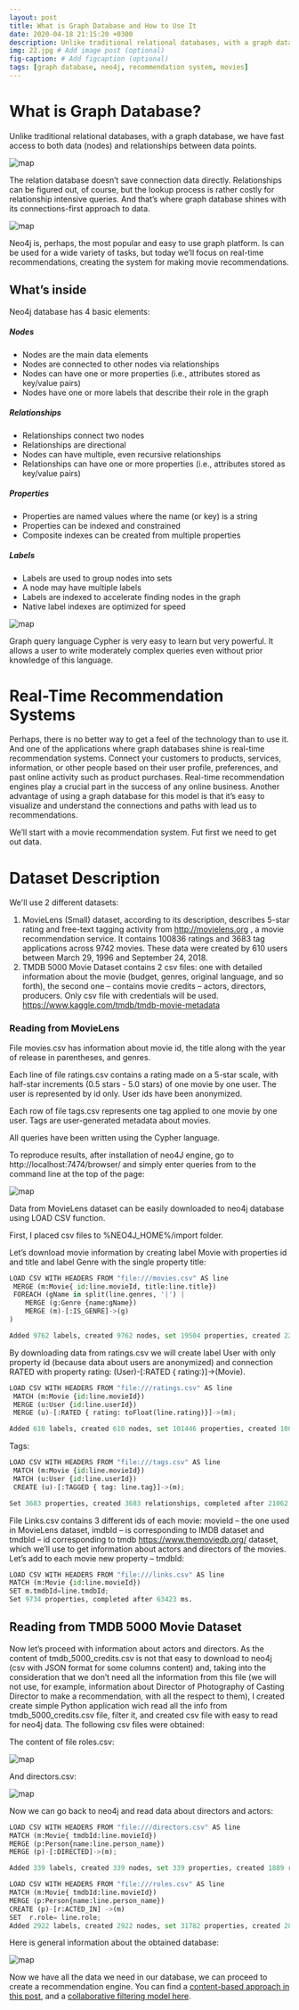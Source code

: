 ```yaml
---
layout: post
title: What is Graph Database and How to Use It
date: 2020-04-18 21:15:20 +0300
description: Unlike traditional relational databases, with a graph database, we have fast access to both data (nodes) and relationships between data points. 
img: 22.jpg # Add image post (optional)
fig-caption: # Add figcaption (optional)
tags: [graph database, neo4j, recommendation system, movies]
---
```




# What is Graph Database?
Unlike traditional relational databases, with a graph database, we have fast access to both data (nodes) and relationships between data points. 

![map]({{site.baseurl}}/assets/img/movies/01.jpg)

The relation database doesn’t save connection data directly. Relationships can be figured out, of course, but the lookup process is rather costly for relationship intensive queries. And that’s where graph database shines with its connections-first approach to data.

![map]({{site.baseurl}}/assets/img/movies/02.jpg)

Neo4j is, perhaps, the most popular and easy to use graph platform. Is can be used for a wide variety of tasks, but today we’ll focus on real-time recommendations, creating the system for making movie recommendations. 
## What’s inside
Neo4j database has 4 basic elements:

##### Nodes
* Nodes are the main data elements
* Nodes are connected to other nodes via relationships
* Nodes can have one or more properties (i.e., attributes stored as key/value pairs)
* Nodes have one or more labels that describe their role in the graph

##### Relationships
* Relationships connect two nodes
* Relationships are directional
* Nodes can have multiple, even recursive relationships
* Relationships can have one or more properties (i.e., attributes stored as key/value pairs)

##### Properties
* Properties are named values where the name (or key) is a string
* Properties can be indexed and constrained
* Composite indexes can be created from multiple properties

##### Labels
* Labels are used to group nodes into sets
* A node may have multiple labels
* Labels are indexed to accelerate finding nodes in the graph
* Native label indexes are optimized for speed

![map]({{site.baseurl}}/assets/img/movies/03.jpg)

Graph query language Cypher is very easy to learn but very powerful. It allows a user to write moderately complex queries even without prior knowledge of this language.

# Real-Time Recommendation Systems
Perhaps, there is no better way to get a feel of the technology than to use it. And one of the applications where graph databases shine is real-time recommendation systems.  Connect your customers to products, services, information, or other people based on their user profile, preferences, and past online activity such as product purchases. Real-time recommendation engines play a crucial part in the success of any online business.  Another advantage of using a graph database for this model is that it’s easy to visualize and understand the connections and paths with lead us to recommendations.

We’ll start with a movie recommendation system. Fut first we need to get out data. 

# Dataset Description
We'll use 2 different datasets:
1.	MovieLens (Small) dataset, according to its description, describes 5-star rating and free-text tagging activity from http://movielens.org , a movie recommendation service. It contains 100836 ratings and 3683 tag applications across 9742 movies. These data were created by 610 users between March 29, 1996 and September 24, 2018. 
2.	TMDB 5000 Movie Dataset contains 2 csv files: one with detailed information about the movie (budget, genres, original language, and so forth), the second one – contains movie credits – actors, directors, producers. Only csv file with credentials will be used. 
https://www.kaggle.com/tmdb/tmdb-movie-metadata

### Reading from MovieLens

File movies.csv has information about movie id, the title along with the year of release in parentheses, and genres.

Each line of file ratings.csv contains a rating made on a 5-star scale, with half-star increments (0.5 stars - 5.0 stars)  of one movie by one user. The user is represented by id only. User ids have been anonymized.

Each row of file tags.csv represents one tag applied to one movie by one user. Tags are user-generated metadata about movies.

All queries have been written using the Cypher language. 

To reproduce results, after installation of neo4J engine, go to http://localhost:7474/browser/ and simply enter queries from to the command line at the top of the page:

![map]({{site.baseurl}}/assets/img/movies/04.jpg)

Data from MovieLens dataset can be easily downloaded to neo4j database using LOAD CSV function.

First, I placed csv files to %NEO4J_HOME%/import folder.

Let’s download movie information by creating label Movie with properties id and title and label Genre with the single property title:

```python
LOAD CSV WITH HEADERS FROM "file:///movies.csv" AS line
 MERGE (m:Movie{ id:line.movieId, title:line.title}) 
 FOREACH (gName in split(line.genres, '|') | 
    MERGE (g:Genre {name:gName}) 
    MERGE (m)-[:IS_GENRE]->(g)
)

Added 9762 labels, created 9762 nodes, set 19504 properties, created 22084 relationships, completed after 38484 ms.

```
By downloading data from ratings.csv we will create label User with only property id (because data about users are anonymized) and connection RATED with property rating:  (User)-[:RATED { rating:}]->(Movie).

```python
LOAD CSV WITH HEADERS FROM "file:///ratings.csv" AS line
 MATCH (m:Movie {id:line.movieId})
 MERGE (u:User {id:line.userId})
 MERGE (u)-[:RATED { rating: toFloat(line.rating)}]->(m);

Added 610 labels, created 610 nodes, set 101446 properties, created 100836 relationships, completed after 695343 ms.

```

Tags:

```python
LOAD CSV WITH HEADERS FROM "file:///tags.csv" AS line
 MATCH (m:Movie {id:line.movieId})
 MATCH (u:User {id:line.userId})
 CREATE (u)-[:TAGGED { tag: line.tag}]->(m);

Set 3683 properties, created 3683 relationships, completed after 21062 ms.

```

File Links.csv contains 3 different ids of each movie: movieId – the one used in MovieLens dataset, imdbId – is corresponding to IMDB dataset and tmdbId – id corresponding to tmdb https://www.themoviedb.org/ dataset, which we’ll use to get information about actors and directors of the movies. Let’s add to each movie new property – tmdbId:

```python
LOAD CSV WITH HEADERS FROM "file:///links.csv" AS line
MATCH (m:Movie {id:line.movieId})
SET m.tmdbId=line.tmdbId;
Set 9734 properties, completed after 63423 ms.

```

## Reading from TMDB 5000 Movie Dataset
Now let’s proceed with information about actors and directors. As the content of tmdb_5000_credits.csv is not that easy to download to neo4j (csv with JSON format for some columns content) and, taking into the consideration that we don’t need all the information from this file (we will not use, for example, information about Director of Photography of Casting Director to make a recommendation, with all the respect to them), I created create simple Python application wich read all the info from tmdb_5000_credits.csv file, filter it, and created csv file with easy to read for neo4j data. The following csv files were obtained:

The content of file roles.csv:

![map]({{site.baseurl}}/assets/img/movies/05.jpg)

And directors.csv:

![map]({{site.baseurl}}/assets/img/movies/06.jpg)

Now we can go back to neo4j and read data about directors and actors:

```python
LOAD CSV WITH HEADERS FROM "file:///directors.csv" AS line
MATCH (m:Movie{ tmdbId:line.movieId})
MERGE (p:Person{name:line.person_name})
MERGE (p)-[:DIRECTED]->(m);

Added 339 labels, created 339 nodes, set 339 properties, created 1889 relationships, completed after 13784 ms.

```

```python
LOAD CSV WITH HEADERS FROM "file:///roles.csv" AS line
MATCH (m:Movie{ tmdbId:line.movieId})
MERGE (p:Person{name:line.person_name})
CREATE (p)-[r:ACTED_IN] ->(m)
SET  r.role= line.role;
Added 2922 labels, created 2922 nodes, set 31782 properties, created 28926 relationships, completed after 279049 ms.

```

Here is general information about the obtained database:

![map]({{site.baseurl}}/assets/img/movies/07.jpg)


Now we have all the data we need in our database, we can proceed to create a recommendation engine. You can find a [content-based approach in this post](https://juliazozulia.github.io/Movie_Recommendation_System_Content_Based/), and a [collaborative filtering model here](https://juliazozulia.github.io/Movie_Recommendation_System_Collaborative_Filtering/). 




